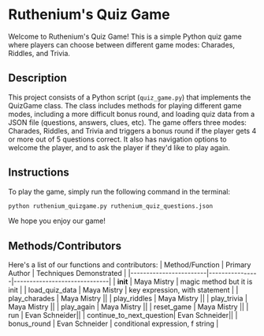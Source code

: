 # Ruthenium's Quiz Game

Welcome to Ruthenium's Quiz Game! This is a simple Python quiz game where players can choose between different game modes: Charades, Riddles, and Trivia.

## Description

This project consists of a Python script (`quiz_game.py`) that implements the QuizGame class. The class includes methods for playing different game modes, including a more difficult bonus round, and loading quiz data from a JSON file (questions, answers, clues, etc). The game offers three modes: Charades, Riddles, and Trivia and triggers a bonus round if the player gets 4 or more out of 5 questions correct. It also has navigation options to welcome the player, and to ask the player if they'd like to play again.

## Instructions

To play the game, simply run the following command in the terminal:

```bash
python ruthenium_quizgame.py ruthenium_quiz_questions.json
```

We hope you enjoy our game!

## Methods/Contributors
Here's a list of our functions and contributors:
| Method/Function        | Primary Author | Techniques Demonstrated      |
|------------------------|----------------|------------------------------|
| __init__               | Maya Mistry   | magic method but it is init |
| load_quiz_data         | Maya Mistry   | key expression, with statement |
| play_charades          | Maya Mistry   ||
| play_riddles           | Maya Mistry   ||
| play_trivia            | Maya Mistry   ||
| play_again             | Maya Mistry   ||
| reset_game             | Maya Mistry   ||
| run                    | Evan Schneider||
| continue_to_next_question| Evan Schneider||
| bonus_round | Evan Schneider | conditional expression, f string |
